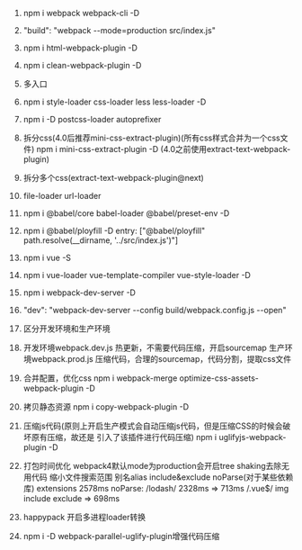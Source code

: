 1. npm i webpack webpack-cli -D

2. "build": "webpack --mode=production src/index.js"

3. npm i html-webpack-plugin -D

4. npm i clean-webpack-plugin -D

5. 多入口

6. npm i style-loader css-loader less less-loader -D

7. npm i -D postcss-loader autoprefixer

8. 拆分css(4.0后推荐mini-css-extract-plugin)(所有css样式合并为一个css文件)
    npm i mini-css-extract-plugin -D
    (4.0之前使用extract-text-webpack-plugin)

9. 拆分多个css(extract-text-webpack-plugin@next)

10. file-loader url-loader

11. npm i @babel/core babel-loader @babel/preset-env -D

11. npm i @babel/ployfill -D
    entry: ["@babel/ployfill" path.resolve(__dirname, '../src/index.js')"]

12. npm i vue -S

13. npm i vue-loader vue-template-compiler vue-style-loader -D

14. npm i webpack-dev-server -D

15. "dev": "webpack-dev-server --config build/webpack.config.js --open"

16. 区分开发环境和生产环境

17. 开发环境webpack.dev.js 热更新，不需要代码压缩，开启sourcemap
    生产环境webpack.prod.js 压缩代码，合理的sourcemap，代码分割，提取css文件

18. 合并配置，优化css
    npm i webpack-merge optimize-css-assets-webpack-plugin -D

19. 拷贝静态资源
    npm i copy-webpack-plugin -D

20. 压缩js代码(原则上开启生产模式会自动压缩js代码，但是压缩CSS的时候会破坏原有压缩，故还是
    引入了该插件进行代码压缩)
    npm i uglifyjs-webpack-plugin -D

21. 打包时间优化
    webpack4默认mode为production会开启tree shaking去除无用代码
    缩小文件搜索范围
    别名alias
    include&exclude
    noParse(对于某些依赖库)
    extensions
    2578ms
    noParse: /lodash/ 2328ms => 713ms
    /\.vue$/ img include exclude => 698ms

22. happypack 开启多进程loader转换

23. npm i -D webpack-parallel-uglify-plugin增强代码压缩